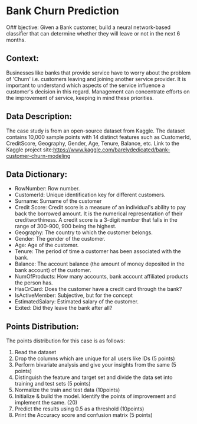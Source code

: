 # Bank Churn Prediction
O## bjective:
Given a Bank customer, build a neural network-based classifier that can determine whether they will leave or not in the next 6 months.

## Context: 
Businesses like banks that provide service have to worry about the problem of 'Churn' i.e. customers leaving and joining another service provider. It is important to understand which aspects of the service influence a customer's decision in this regard. Management can concentrate efforts on the improvement of service, keeping in mind these priorities.

## Data Description: 
The case study is from an open-source dataset from Kaggle. The dataset contains 10,000 sample points with 14 distinct features such as CustomerId, CreditScore, Geography, Gender, Age, Tenure, Balance, etc.
Link to the Kaggle project site:https://www.kaggle.com/barelydedicated/bank-customer-churn-modeling

## Data Dictionary:
* RowNumber: Row number.
* CustomerId: Unique identification key for different customers.
* Surname: Surname of the customer
* Credit Score: Credit score is a measure of an individual's ability to pay back the borrowed amount. It is the numerical representation of their creditworthiness. A credit score is a 3-digit number that falls in the range of 300-900, 900 being the highest.
* Geography: The country to which the customer belongs.
* Gender: The gender of the customer.
* Age: Age of the customer.
* Tenure: The period of time a customer has been associated with the bank.
* Balance: The account balance (the amount of money deposited in the bank account) of the customer.
* NumOfProducts: How many accounts, bank account affiliated products the person has.
* HasCrCard: Does the customer have a credit card through the bank?
* IsActiveMember: Subjective, but for the concept
* EstimatedSalary: Estimated salary of the customer.
* Exited: Did they leave the bank after all?

## Points Distribution:
The points distribution for this case is as follows:

1. Read the dataset
2. Drop the columns which are unique for all users like IDs (5 points)
3. Perform bivariate analysis and give your insights from the same (5 points) 
4. Distinguish the feature and target set and divide the data set into training and test sets (5 points)
5. Normalize the train and test data (10points)
6. Initialize & build the model. Identify the points of improvement and implement the same. (20)
7. Predict the results using 0.5 as a threshold (10points)
8. Print the Accuracy score and confusion matrix (5 points)
